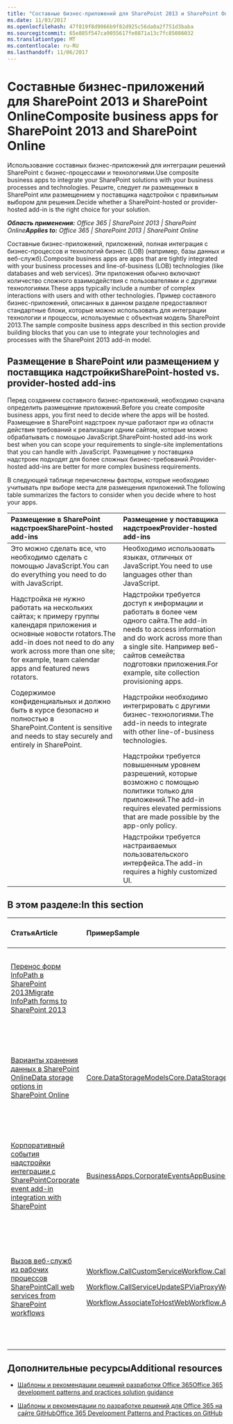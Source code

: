 ```yaml
---
title: "Составные бизнес-приложений для SharePoint 2013 и SharePoint Online"
ms.date: 11/03/2017
ms.openlocfilehash: 47f819f8d9066b9f82d925c56da0a2f751d3baba
ms.sourcegitcommit: 65e885f547ca9055617fe0871a13c7fc85086032
ms.translationtype: MT
ms.contentlocale: ru-RU
ms.lasthandoff: 11/06/2017
---
```

# <a name="composite-business-apps-for-sharepoint-2013-and-sharepoint-online"></a><span data-ttu-id="3259f-102">Составные бизнес-приложений для SharePoint 2013 и SharePoint Online</span><span class="sxs-lookup"><span data-stu-id="3259f-102">Composite business apps for SharePoint 2013 and SharePoint Online</span></span>

<span data-ttu-id="3259f-103">Использование составных бизнес-приложений для интеграции решений SharePoint с бизнес-процессами и технологиями.</span><span class="sxs-lookup"><span data-stu-id="3259f-103">Use composite business apps to integrate your SharePoint solutions with your business processes and technologies.</span></span> <span data-ttu-id="3259f-104">Решите, следует ли размещенных в SharePoint или размещением у поставщика надстройки с правильным выбором для решения.</span><span class="sxs-lookup"><span data-stu-id="3259f-104">Decide whether a SharePoint-hosted or provider-hosted add-in is the right choice for your solution.</span></span>

<span data-ttu-id="3259f-105">_**Область применения:** Office 365 | SharePoint 2013 | SharePoint Online_</span><span class="sxs-lookup"><span data-stu-id="3259f-105">_**Applies to:** Office 365 | SharePoint 2013 | SharePoint Online_</span></span>

<span data-ttu-id="3259f-106">Составные бизнес-приложений, приложений, полная интеграция с бизнес-процессов и технологий бизнес (LOB) (например, базы данных и веб-служб).</span><span class="sxs-lookup"><span data-stu-id="3259f-106">Composite business apps are apps that are tightly integrated with your business processes and line-of-business (LOB) technologies (like databases and web services).</span></span> <span data-ttu-id="3259f-107">Эти приложения обычно включают количество сложного взаимодействия с пользователями и с другими технологиями.</span><span class="sxs-lookup"><span data-stu-id="3259f-107">These apps typically include a number of complex interactions with users and with other technologies.</span></span>
<span data-ttu-id="3259f-108">Пример составного бизнес-приложений, описанных в данном разделе предоставляют стандартные блоки, которые можно использовать для интеграции технологии и процессы, используемые с объектная модель SharePoint 2013.</span><span class="sxs-lookup"><span data-stu-id="3259f-108">The sample composite business apps described in this section provide building blocks that you can use to integrate your technologies and processes with the SharePoint 2013 add-in model.</span></span>

## <a name="sharepoint-hosted-vs-provider-hosted-add-ins"></a><span data-ttu-id="3259f-109">Размещение в SharePoint или размещением у поставщика надстройки</span><span class="sxs-lookup"><span data-stu-id="3259f-109">SharePoint-hosted vs. provider-hosted add-ins</span></span>
<span data-ttu-id="3259f-110"><a name="sectionSection0"> </a></span><span class="sxs-lookup"><span data-stu-id="3259f-110"></span></span>

<span data-ttu-id="3259f-111">Перед созданием составного бизнес-приложений, необходимо сначала определить размещение приложений.</span><span class="sxs-lookup"><span data-stu-id="3259f-111">Before you create composite business apps, you first need to decide where the apps will be hosted.</span></span> <span data-ttu-id="3259f-112">Размещение в SharePoint надстроек лучше работают при из области действия требований к реализации одним сайтом, которые можно обрабатывать с помощью JavaScript.</span><span class="sxs-lookup"><span data-stu-id="3259f-112">SharePoint-hosted add-ins work best when you can scope your requirements to single-site implementations that you can handle with JavaScript.</span></span> <span data-ttu-id="3259f-113">Размещение у поставщика надстроек подходят для более сложных бизнес-требований.</span><span class="sxs-lookup"><span data-stu-id="3259f-113">Provider-hosted add-ins are better for more complex business requirements.</span></span>

<span data-ttu-id="3259f-114">В следующей таблице перечислены факторы, которые необходимо учитывать при выборе места для размещения приложений.</span><span class="sxs-lookup"><span data-stu-id="3259f-114">The following table summarizes the factors to consider when you decide where to host your apps.</span></span>

|<span data-ttu-id="3259f-115">**Размещение в SharePoint надстроек**</span><span class="sxs-lookup"><span data-stu-id="3259f-115">**SharePoint-hosted add-ins**</span></span>|<span data-ttu-id="3259f-116">**Размещение у поставщика надстроек**</span><span class="sxs-lookup"><span data-stu-id="3259f-116">**Provider-hosted add-ins**</span></span>|
|:-----|:-----|
|<span data-ttu-id="3259f-117">Это можно сделать все, что необходимо сделать с помощью JavaScript.</span><span class="sxs-lookup"><span data-stu-id="3259f-117">You can do everything you need to do with JavaScript.</span></span>|<span data-ttu-id="3259f-118">Необходимо использовать языках, отличных от JavaScript.</span><span class="sxs-lookup"><span data-stu-id="3259f-118">You need to use languages other than JavaScript.</span></span>|
|<span data-ttu-id="3259f-119">Надстройка не нужно работать на нескольких сайтах; к примеру группы календаря приложения и основные новости rotators.</span><span class="sxs-lookup"><span data-stu-id="3259f-119">The add-in does not need to do any work across more than one site; for example, team calendar apps and featured news rotators.</span></span>|<span data-ttu-id="3259f-120">Надстройки требуется доступ к информации и работать в более чем одного сайта.</span><span class="sxs-lookup"><span data-stu-id="3259f-120">The add-in needs to access information and do work across more than a single site.</span></span> <span data-ttu-id="3259f-121">Например веб-сайтов семейства подготовки приложения.</span><span class="sxs-lookup"><span data-stu-id="3259f-121">For example, site collection provisioning apps.</span></span>|
|<span data-ttu-id="3259f-122">Содержимое конфиденциальных и должно быть в курсе безопасно и полностью в SharePoint.</span><span class="sxs-lookup"><span data-stu-id="3259f-122">Content is sensitive and needs to stay securely and entirely in SharePoint.</span></span>|<span data-ttu-id="3259f-123">Надстройки необходимо интегрировать с другими бизнес-технологиями.</span><span class="sxs-lookup"><span data-stu-id="3259f-123">The add-in needs to integrate with other line-of-business technologies.</span></span>|
||<span data-ttu-id="3259f-124">Надстройки требуется повышенным уровнем разрешений, которые возможно с помощью политики только для приложений.</span><span class="sxs-lookup"><span data-stu-id="3259f-124">The add-in requires elevated permissions that are made possible by the app-only policy.</span></span>|
||<span data-ttu-id="3259f-125">Надстройки требуется настраиваемых пользовательского интерфейса.</span><span class="sxs-lookup"><span data-stu-id="3259f-125">The add-in requires a highly customized UI.</span></span>|

## <a name="in-this-section"></a><span data-ttu-id="3259f-126">В этом разделе:</span><span class="sxs-lookup"><span data-stu-id="3259f-126">In this section</span></span>
<span data-ttu-id="3259f-127"><a name="sectionSection1"> </a></span><span class="sxs-lookup"><span data-stu-id="3259f-127"></span></span>

|<span data-ttu-id="3259f-128">**Статья**</span><span class="sxs-lookup"><span data-stu-id="3259f-128">**Article**</span></span>|<span data-ttu-id="3259f-129">**Пример**</span><span class="sxs-lookup"><span data-stu-id="3259f-129">**Sample**</span></span>|<span data-ttu-id="3259f-130">**Показано, как для...**</span><span class="sxs-lookup"><span data-stu-id="3259f-130">**Shows you how to...**</span></span>|
|:-----|:-----|:-----|
|[<span data-ttu-id="3259f-131">Перенос форм InfoPath в SharePoint 2013</span><span class="sxs-lookup"><span data-stu-id="3259f-131">Migrate InfoPath forms to SharePoint 2013</span></span>](Migrate-InfoPath-forms-to-SharePoint.md) ||<span data-ttu-id="3259f-132">Перенос форм InfoPath 2013 для других поддерживаемых технологий.</span><span class="sxs-lookup"><span data-stu-id="3259f-132">Migrate your InfoPath 2013 forms to other supported technologies.</span></span>|
|[<span data-ttu-id="3259f-133">Варианты хранения данных в SharePoint Online</span><span class="sxs-lookup"><span data-stu-id="3259f-133">Data storage options in SharePoint Online</span></span>](Data-storage-options-in-SharePoint-Online.md) |[<span data-ttu-id="3259f-134">Core.DataStorageModels</span><span class="sxs-lookup"><span data-stu-id="3259f-134">Core.DataStorageModels</span></span>](https://github.com/SharePoint/PnP/tree/master/Samples/Core.DataStorageModels) |<span data-ttu-id="3259f-135">Использование различных типов моделей хранилища для хранения данных SharePoint Online.</span><span class="sxs-lookup"><span data-stu-id="3259f-135">Use different types of storage models to store your SharePoint Online data.</span></span>|
|[<span data-ttu-id="3259f-136">Корпоративный события надстройки интеграции с SharePoint</span><span class="sxs-lookup"><span data-stu-id="3259f-136">Corporate event add-in integration with SharePoint</span></span>](Corporate-app-event-registration-with-SharePoint.md)|[<span data-ttu-id="3259f-137">BusinessApps.CorporateEventsApp</span><span class="sxs-lookup"><span data-stu-id="3259f-137">BusinessApps.CorporateEventsApp</span></span>](https://github.com/SharePoint/PnP/tree/master/Solutions/BusinessApps.CorporateEventsApp)|<span data-ttu-id="3259f-138">Используйте размещение у поставщика в надстройке для реализации сложных бизнес-задач.</span><span class="sxs-lookup"><span data-stu-id="3259f-138">Use a provider-hosted add-in to implement complex business tasks.</span></span>|
|[<span data-ttu-id="3259f-139">Вызов веб-служб из рабочих процессов SharePoint</span><span class="sxs-lookup"><span data-stu-id="3259f-139">Call web services from SharePoint workflows</span></span>](Call-web-services-from-SharePoint-workflows.md)|<p>[<span data-ttu-id="3259f-140">Workflow.CallCustomService</span><span class="sxs-lookup"><span data-stu-id="3259f-140">Workflow.CallCustomService</span></span>](https://github.com/SharePoint/PnP/tree/master/Samples/Workflow.CallCustomService)</p><p>[<span data-ttu-id="3259f-141">Workflow.CallServiceUpdateSPViaProxy</span><span class="sxs-lookup"><span data-stu-id="3259f-141">Workflow.CallServiceUpdateSPViaProxy</span></span>](https://github.com/SharePoint/PnP/tree/master/Samples/Workflow.CallServiceUpdateSPViaProxy)</p><p>[<span data-ttu-id="3259f-142">Workflow.AssociateToHostWeb</span><span class="sxs-lookup"><span data-stu-id="3259f-142">Workflow.AssociateToHostWeb</span></span>](https://github.com/SharePoint/PnP/tree/master/Samples/Workflow.AssociateToHostWeb)</p>|<span data-ttu-id="3259f-143">Используйте автоматически размещаемых приложениях для вызова удаленной веб-служб, которые содержат бизнес-данных.</span><span class="sxs-lookup"><span data-stu-id="3259f-143">Use provider-hosted apps to call remote web services that contain business data.</span></span>|

## <a name="additional-resources"></a><span data-ttu-id="3259f-144">Дополнительные ресурсы</span><span class="sxs-lookup"><span data-stu-id="3259f-144">Additional resources</span></span>
<span data-ttu-id="3259f-145"><a name="bk_addresources"> </a></span><span class="sxs-lookup"><span data-stu-id="3259f-145"></span></span>

-  [<span data-ttu-id="3259f-146">Шаблоны и рекомендации решений разработки Office 365</span><span class="sxs-lookup"><span data-stu-id="3259f-146">Office 365 development patterns and practices solution guidance</span></span>](Office-365-development-patterns-and-practices-solution-guidance.md)
    
-  [<span data-ttu-id="3259f-147">Шаблоны и рекомендации по разработке решений для Office 365 на сайте GitHub</span><span class="sxs-lookup"><span data-stu-id="3259f-147">Office 365 Development Patterns and Practices on GitHub</span></span>](https://github.com/SharePoint/PnP)
